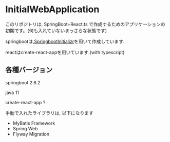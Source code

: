 # InitialWebApplication
このリポジトリは, SpringBoot+React.ts で作成するためのアプリケーションの初期です。(何も入れていないまっさらな状態です)

springbootは,[SpringbootInitializr](https://start.spring.io/)を用いて作成しています.

reactはcreate-react-appを用いています.(with typescript)

## 各種バージョン
springboot 2.6.2

java 11

create-react-app ?



手動で入れたライブラリは, 以下になります
- MyBatis Framework 
- Spring Web
- Flyway Migration 
